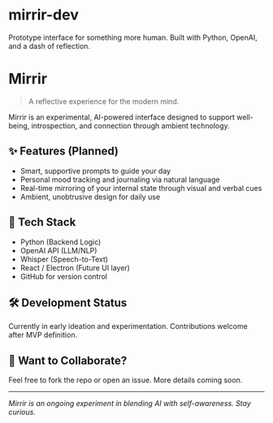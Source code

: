# mirrir-dev
Prototype interface for something more human. Built with Python, OpenAI, and a dash of reflection.
# Mirrir

> A reflective experience for the modern mind.

Mirrir is an experimental, AI-powered interface designed to support well-being, introspection, and connection through ambient technology.

## ✨ Features (Planned)

- Smart, supportive prompts to guide your day
- Personal mood tracking and journaling via natural language
- Real-time mirroring of your internal state through visual and verbal cues
- Ambient, unobtrusive design for daily use

## 🧠 Tech Stack

- Python (Backend Logic)
- OpenAI API (LLM/NLP)
- Whisper (Speech-to-Text)
- React / Electron (Future UI layer)
- GitHub for version control

## 🛠️ Development Status

Currently in early ideation and experimentation. Contributions welcome after MVP definition.

## 💬 Want to Collaborate?

Feel free to fork the repo or open an issue. More details coming soon.

---

_Mirrir is an ongoing experiment in blending AI with self-awareness. Stay curious._
